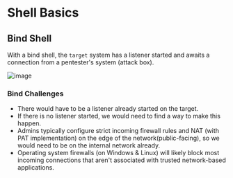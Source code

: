 # Shell Basics

## Bind Shell

With a bind shell, the `target` system has a listener started and awaits a connection from a pentester's system (attack box).

![image](https://user-images.githubusercontent.com/87195021/163404394-5e338c84-fcea-41db-b8ea-3c58083deeb8.png)

### Bind Challenges

- There would have to be a listener already started on the target.
- If there is no listener started, we would need to find a way to make this happen.
- Admins typically configure strict incoming firewall rules and NAT (with PAT implementation) on the edge of the network(public-facing), so we would need to be on the internal network already.
- Operating system firewalls (on Windows & Linux) will likely block most incoming connections that aren't associated with trusted network-based applications.
